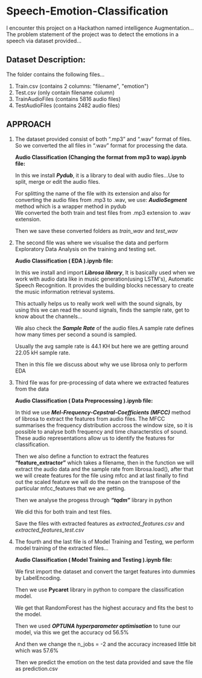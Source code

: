 # Speech-Emotion-Classification

I encounter this project on a Hackathon named intelligence Augmentation...
The problem statement of the project was to detect the emotions in a speech via dataset provided...

## Dataset Description:
The folder contains the following files...
1) Train.csv (contains 2 columns: "filename", "emotion")
2) Test.csv (only contain filename column)
3) TrainAudioFiles (contains 5816 audio files)
4) TestAudioFiles (contains 2482 audio files)

## APPROACH

1)	The dataset provided consist of both “.mp3” and “.wav” format of files. So we converted the all files in “.wav” format for processing the data. 

    **Audio Classification (Changing the format from mp3 to wap).ipynb file:**
    
    In this we install ***Pydub***, it is a library to deal with audio files…Use to split, merge or edit the audio files. 
   
    For splitting the name of the file with its extension and also for converting the audio files from .mp3 to .wav, we use: ***AudioSegment*** method which is a wrapper method in pydub   
    We converted the both train and test files from .mp3 extension to .wav extension.
   
    Then we save these converted folders as *train_wav*  and *test_wav*
          

2)	The second file was where we visualise the data and perform Exploratory Data Analysis on the training and testing set.

    **Audio Classification ( EDA ).ipynb file:**
    
    In this we install and import ***Librosa library***, It is basically used when we work with audio data like in music generation(using LSTM's), Automatic Speech Recognition. It provides the building blocks necessary to create the music information retrieval systems.
    
    This actually helps us to really work well with the sound signals, by using this we can read the sound signals, finds the sample rate, get to know about the channels...
    
    We also check the ***Sample Rate*** of the audio files.A sample rate defines how many times per second a sound is sampled.
    
    Usually the avg sample rate is 44.1 KH but here we are getting around 22.05 kH sample rate.
    
    Then in this file we discuss about why we use librosa only to perform EDA


3)	Third file was for pre-processing of data where we extracted features from the data
    
    **Audio Classification ( Data Preprocessing ).ipynb file:**
    
    In thid we use ***Mel-Frequency-Cepstral-Coefficients (MFCC)*** method of librosa to extract the features from audio files. The MFCC summarises the frequency distribution accross the window size, so it is possible to analyse both frequency and time characterstics of sound. These audio representations allow us to identify the features for classification.
    
    Then we also define a function to extract the features **“feature_extractor”** which takes a filename, then in the function we will extract the audio data and the sample rate from librosa.load(), after that we will create features for the file using mfcc and at last finally to find out the scaled feature we will do the mean on the transpose of the particular mfcc_features that we are getting.
    
    Then we analyse the progess through ***“tqdm”***  library in python
    
    We did this for both train and test files.
    
    Save the files with extracted features as *extracted_features.csv* and *extracted_features_test.csv*
    
  
4)  The fourth and the last file is of Model Training and Testing, we perform model training of the extracted files…
    
    **Audio Classification ( Model Training and Testing ).ipynb file:**
   
    We first import the dataset and convert the target features into dummies by LabelEncoding. 
    
    Then we use **Pycaret** library in python to compare the classification model.
    
    We get that RandomForest has the highest accuracy and fits the best to the model.
    
    Then we used ***OPTUNA hyperparameter optimisation*** to tune our model, via this we get the accuracy od 56.5% 
    
    And then we change the n_jobs = -2 and the accuracy increased little bit which was 57.6%
    
    Then we predict the emotion on the test data provided and save the file as prediction.csv




